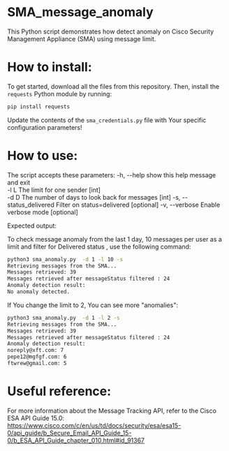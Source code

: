 # SMA_message_anomaly  

This Python script demonstrates how detect anomaly on Cisco Security Management Appliance (SMA) using message limit.  


# How to install:  

To get started, download all the files from this repository. Then, install the `requests` Python module by running:  

```bash
pip install requests
```  


Update the contents of the `sma_credentials.py` file with Your specific configuration parameters!  
  

# How to use:  

The script accepts these parameters:
  -h, --help            show this help message and exit  
  -l L                  The limit for one sender [int]  
  -d D                  The number of days to look back for messages [int] 
  -s, --status_delivered Filter on status=delivered [optional]
  -v, --verbose         Enable verbose mode [optional]


Expected output:


To check message anomaly from the last 1 day, 10 messages per user as a limit and filter for Delivered status , use the following command:

```bash
python3 sma_anomaly.py  -d 1 -l 10 -s
Retrieving messages from the SMA...
Messages retrieved: 39
Messages retrieved after messageStatus filtered : 24
Anomaly detection result:
No anomaly detected.
```

If You change the limit to 2, You can see more "anomalies":


```bash
python3 sma_anomaly.py  -d 1 -l 2 -s 
Retrieving messages from the SMA...
Messages retrieved: 39
Messages retrieved after messageStatus filtered : 24
Anomaly detection result:
noreply@xft.com: 7
pepe12@mgfgf.com: 6
ftwrew@gmail.com: 5
```


# Useful reference:  
For more information about the Message Tracking API, refer to the Cisco ESA API Guide 15.0:
https://www.cisco.com/c/en/us/td/docs/security/esa/esa15-0/api_guide/b_Secure_Email_API_Guide_15-0/b_ESA_API_Guide_chapter_010.html#id_91367


